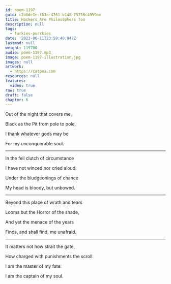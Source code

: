 ```yaml
---
id: poem-1197
guid: c2b0de1e-f63e-4761-b148-75756c4959be
title: Hackers Are Philosophers Too
description: null
tags:
  - furkies-purrkies
date: '2023-06-11T23:59:40.947Z'
lastmod: null
weight: 119700
audio: poem-1197.mp3
image: poem-1197-illustration.jpg
images: null
artwork:
  - https://catpea.com
resources: null
features:
  video: true
raw: true
draft: false
chapter: 6
---
```


Out of the night that covers me,

Black as the Pit from pole to pole,

I thank whatever gods may be

For my unconquerable soul.

---

In the fell clutch of circumstance

I have not winced nor cried aloud.

Under the bludgeonings of chance

My head is bloody, but unbowed.

---

Beyond this place of wrath and tears

Looms but the Horror of the shade,

And yet the menace of the years

Finds, and shall find, me unafraid.

---

It matters not how strait the gate,

How charged with punishments the scroll.

I am the master of my fate:

I am the captain of my soul.